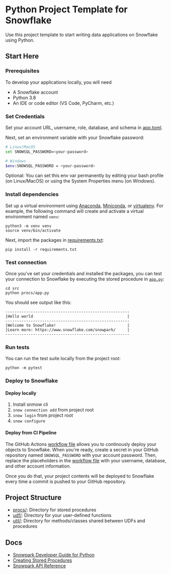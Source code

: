 # Python Project Template for Snowflake

Use this project template to start writing data applications on Snowflake using Python.

## Start Here

### Prerequisites

To develop your applications locally, you will need

- A Snowflake account
- Python 3.8
- An IDE or code editor (VS Code, PyCharm, etc.)

### Set Credentials

Set your account URL, username, role, database, and schema in [app.toml](app.toml).

Next, set an environment variable with your Snowflake password:

```bash
# Linux/MacOS
set SNOWSQL_PASSWORD=<your-password>
```

```bash
# Windows
$env:SNOWSQL_PASSWORD = <your-password>
```

Optional: You can set this env var permanently by editing your bash profile (on Linux/MacOS) or 
using the System Properties menu (on Windows).

### Install dependencies

Set up a virtual environment using [Anaconda](), [Miniconda](), or [virtualenv](). For example, the following command will create and activate a virtual environment named `venv`:

```
python3 -m venv venv
source venv/bin/activate
```

Next, import the packages in [requirements.txt](requirements.txt):

```
pip install -r requirements.txt
```

### Test connection

Once you've set your credentials and installed the packages, you can test your connection to Snowflake by executing the stored procedure in [`app.py`](src/procs/app.py):

```
cd src
python procs/app.py
```

You should see output like this:

```
------------------------------------------------------
|Hello world                                         |
------------------------------------------------------
|Welcome to Snowflake!                               |
|Learn more: https://www.snowflake.com/snowpark/     |
------------------------------------------------------
```

### Run tests

You can run the test suite locally from the project root:

```
python -m pytest
```

### Deploy to Snowflake

#### Deploy locally

1. Install snmow cli
1. `snow connection add` from project root
1. `snow login` from project root
1. `snow configure` 

#### Deploy from CI Pipeline

The GitHub Actions [workflow file](.github/workflows/build-and-deploy.yml) allows you to continously deploy your objects to Snowflake. When you're ready,
create a secret in your GitHub repository named `SNOWSQL_PASSWORD` with your account password. Then, replace the placeholders in the [workflow file](.github/workflows/build-and-deploy.yml)
with your username, database, and other account information.

Once you do that, your project contents will be deployed to Snowflake every time a commit is pushed to your GitHub repository.

## Project Structure

- [procs/](src/procs/): Directory for stored procedures
- [udf/](src/udf/): Directory for your user-defined functions
- [util/](src/util/): Directory for methods/classes shared between UDFs and procedures


## Docs

- [Snowpark Developer Guide for Python](https://docs.snowflake.com/en/developer-guide/snowpark/python/index)
- [Creating Stored Procedures](https://docs.snowflake.com/en/developer-guide/snowpark/python/creating-sprocs)
- [Snowpark API Reference](https://docs.snowflake.com/developer-guide/snowpark/reference/python/index.html)
